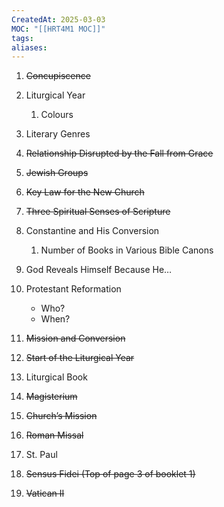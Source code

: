 ```yaml
---
CreatedAt: 2025-03-03
MOC: "[[HRT4M1 MOC]]"
tags: 
aliases:
---
```

1. ~~Concupiscence~~
2. Liturgical Year 
	1. Colours
3. Literary Genres
4. ~~Relationship Disrupted by the Fall from Grace~~
5. ~~Jewish Groups~~
6. ~~Key Law for the New Church~~
7. ~~Three Spiritual Senses of Scripture~~
8. Constantine and His Conversion
	1. Number of Books in Various Bible Canons
9. God Reveals Himself Because He…
10. Protestant Reformation
	- Who?
	- When?

11. ~~Mission and Conversion~~
12. ~~Start of the Liturgical Year~~
13. Liturgical Book
14. ~~Magisterium~~
15. ~~Church’s Mission~~
16. ~~Roman Missal~~
17. St. Paul
18. ~~Sensus Fidei (Top of page 3 of booklet 1)~~
19. ~~Vatican II~~